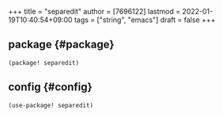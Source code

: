 +++
title = "separedit"
author = [7696122]
lastmod = 2022-01-19T10:40:54+09:00
tags = ["string", "emacs"]
draft = false
+++

## package {#package}

```elisp
(package! separedit)
```


## config {#config}

```elisp
(use-package! separedit)
```
